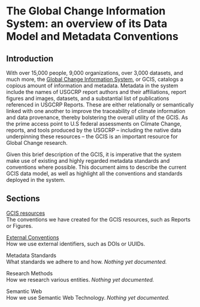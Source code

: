# The Global Change Information System: an overview of its Data Model and Metadata Conventions

## Introduction

With over 15,000 people, 9,000 organizations, over 3,000 datasets, and much more, the [Global Change Information System](https://data.globalchange.gov/), or GCIS, catalogs a copious amount of information and metadata. Metadata in the system include the names of USGCRP report authors and their affiliations, report figures and images, datasets, and a substantial list of publications referenced in USGCRP Reports. These are either relationally or semantically linked with one another to improve the traceability of climate information and data provenance, thereby bolstering the overall utility of the GCIS. As the prime access point to U.S federal assessments on Climate Change, reports, and tools produced by the USGCRP – including the native data underpinning these resources – the GCIS is an important  resource for Global Change research.  

Given this brief description of the GCIS, it is imperative that the system make use of existing and highly regarded metadata standards and conventions where possible. This document  aims to describe the current GCIS data model, as well as highlight all the conventions and standards deployed in the system. 





## Sections

[GCIS resources](gcis_resources)  
The conventions we have created for the GCIS resources, such as Reports or Figures.  

[External Conventions](external_conventions)  
How we use external identifiers, such as DOIs or UUIDs.  

Metadata Standards  
What standards we adhere to and how. _Nothing yet documented._

Research Methods  
How we research various entities. _Nothing yet documented._

Semantic Web  
How we use Semantic Web Technology. _Nothing yet documented._

